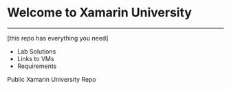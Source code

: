 # Welcome to Xamarin University
---

[this repo has everything you need]

 * Lab Solutions
 * Links to VMs
 * Requirements

Public Xamarin University Repo

